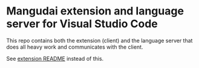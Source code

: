 # Mangudai extension and language server for Visual Studio Code

This repo contains both the extension (client) and the language server that does all heavy work and communicates with the client.

See [extension README](client) instead of this.
